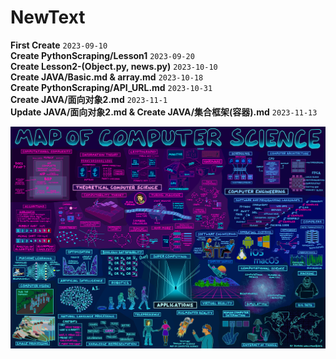# NewText
__First Create__ `2023-09-10`
<br>
__Create PythonScraping/Lesson1__ `2023-09-20`
<br>
__Create Lesson2-(Object.py, news.py)__ `2023-10-10`
<br>
__Create JAVA/Basic.md & array.md__ `2023-10-18`
<br>
__Create PythonScraping/API_URL.md__ `2023-10-31`
<br>
__Create JAVA/面向对象2.md__ `2023-11-1`
<br>
__Update JAVA/面向对象2.md & Create JAVA/集合框架(容器).md__ `2023-11-13`


![计算机科学图](https://github.com/02Moon/NewText/blob/main/11.png)
